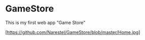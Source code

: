 # GameStore
This is my first web app "Game Store"

[https://github.com/Narestel/GameStore/blob/master/Home.jpg]
